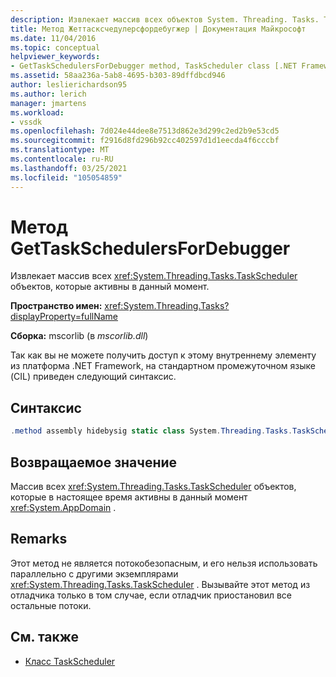 ```yaml
---
description: Извлекает массив всех объектов System. Threading. Tasks. TaskScheduler, которые активны в данный момент.
title: Метод Жеттасксчедулерсфордебугжер | Документация Майкрософт
ms.date: 11/04/2016
ms.topic: conceptual
helpviewer_keywords:
- GetTaskSchedulersForDebugger method, TaskScheduler class [.NET Framework debug engines]
ms.assetid: 58aa236a-5ab8-4695-b303-89dffdbcd946
author: leslierichardson95
ms.author: lerich
manager: jmartens
ms.workload:
- vssdk
ms.openlocfilehash: 7d024e44dee8e7513d862e3d299c2ed2b9e53cd5
ms.sourcegitcommit: f2916d8fd296b92cc402597d1d1eecda4f6cccbf
ms.translationtype: MT
ms.contentlocale: ru-RU
ms.lasthandoff: 03/25/2021
ms.locfileid: "105054859"
---
```

# <a name="gettaskschedulersfordebugger-method"></a>Метод GetTaskSchedulersForDebugger
Извлекает массив всех <xref:System.Threading.Tasks.TaskScheduler> объектов, которые активны в данный момент.

 **Пространство имен:** <xref:System.Threading.Tasks?displayProperty=fullName>

 **Сборка:** mscorlib (в *mscorlib.dll*)

 Так как вы не можете получить доступ к этому внутреннему элементу из платформа .NET Framework, на стандартном промежуточном языке (CIL) приведен следующий синтаксис.

## <a name="syntax"></a>Синтаксис

```csharp
.method assembly hidebysig static class System.Threading.Tasks.TaskScheduler[] GetTaskSchedulersForDebugger() cil managed
```

## <a name="return-value"></a>Возвращаемое значение
 Массив всех <xref:System.Threading.Tasks.TaskScheduler> объектов, которые в настоящее время активны в данный момент <xref:System.AppDomain> .

## <a name="remarks"></a>Remarks
 Этот метод не является потокобезопасным, и его нельзя использовать параллельно с другими экземплярами <xref:System.Threading.Tasks.TaskScheduler> . Вызывайте этот метод из отладчика только в том случае, если отладчик приостановил все остальные потоки.

## <a name="see-also"></a>См. также
- [Класс TaskScheduler](../../extensibility/debugger/taskscheduler-class-internal-members.md)
